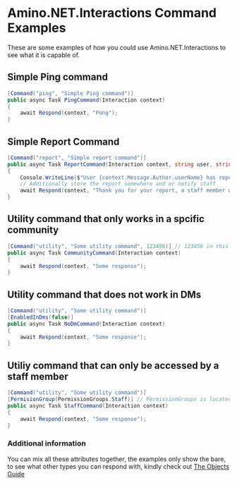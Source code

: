 # Amino.NET.Interactions Command Examples
These are some examples of how you could use Amino.NET.Interactions to see what it is capable of.

## Simple Ping command
```cs
[Command("ping", "Simple Ping command")]
public async Task PingCommand(Interaction context)
{
    await Respond(context, "Pong");
}
```
## Simple Report Command
```cs
[Command("report", "Simple report command")]
public async Task ReportCommand(Interaction context, string user, string[] reason)
{
    Console.WriteLine($"User {context.Message.Author.userName} has reported {user} with reason {reason[0]}");
    // Additionally store the report somewhere and or notify staff
    await Respond(context, "Thank you for your report, a staff member will shortly look into it")
}
```

## Utility command that only works in a spcific community
```cs
[Command("utility", "Some utility command", 123456)] // 123456 in this case is the communityId
public async Task CommunityCommand(Interaction context)
{
    await Respond(context, "Some response");
}
```
## Utility command that does not work in DMs
```cs
[Command("utility", "Some utility command")]
[EnabledInDms(false)]
public async Task NoDmCommand(Interaction context)
{
    await Respond(context, "Some response");
}
```
## Utiliy command that can only be accessed by a staff member
```cs
[Command("utility", "Some utility command")]
[PermisionGroup(PermissionGroups.Staff)] // PermissionGroups is located in Amino.Interactions.Attributes.PermissionGroup
public async Task StaffCommand(Interaction context)
{
    await Respond(context, "Some response");
}
```
### Additional information
You can mix all these attributes together, the examples only show the bare, to see what other types you can respond with, kindly check out [The Objects Guide](./Objects.md)